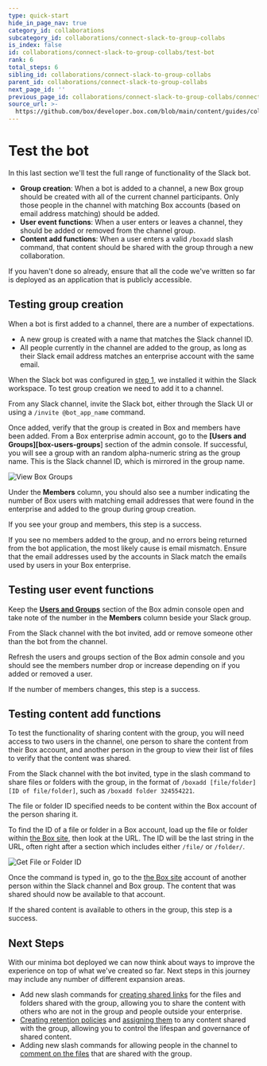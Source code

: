 ```yaml
---
type: quick-start
hide_in_page_nav: true
category_id: collaborations
subcategory_id: collaborations/connect-slack-to-group-collabs
is_index: false
id: collaborations/connect-slack-to-group-collabs/test-bot
rank: 6
total_steps: 6
sibling_id: collaborations/connect-slack-to-group-collabs
parent_id: collaborations/connect-slack-to-group-collabs
next_page_id: ''
previous_page_id: collaborations/connect-slack-to-group-collabs/connect-box-functions
source_url: >-
  https://github.com/box/developer.box.com/blob/main/content/guides/collaborations/connect-slack-to-group-collabs/6-test-bot.md
---
```

# Test the bot

In this last section we'll test the full range of functionality of the Slack
bot.

* **Group creation**: When a bot is added to a channel, a new Box group should
 be created with all of the current channel participants. Only those
 people in the channel with matching Box accounts (based on email address
 matching) should be added.
* **User event functions**: When a user enters or leaves a channel, they should
 be added or removed from the channel group.
* **Content add functions**: When a user enters a valid `/boxadd` slash command,
 that content should be shared with the group through a new collaboration.

<Message type='notice'>

If you haven't done so already, ensure that all the code we've written so far
is deployed as an application that is publicly accessible.

</Message>

## Testing group creation

When a bot is first added to a channel, there are a number of expectations.

* A new group is created with a name that matches the Slack channel ID.
* All people currently in the channel are added to the group, as long as their
 Slack email address matches an enterprise account with the same email.

When the Slack bot was configured in [step 1][step1], we installed it within
the Slack workspace. To test group creation we need to add it to a channel.

From any Slack channel, invite the Slack bot, either through the Slack UI or
using a `/invite @bot_app_name` command.

Once added, verify that the group is created in Box and members have been
added. From a Box enterprise admin account, go to the
**[Users and Groups][box-users-groups**] section of the admin console. If
successful, you will see a group with an random alpha-numeric string as the
group name. This is the Slack channel ID, which is mirrored in the group name.

<ImageFrame noborder center shadow>

![View Box Groups](./img/slack_6_groups.png)

</ImageFrame>

Under the **Members** column, you should also see a number indicating the
number of Box users with matching email addresses that were found in the
enterprise and added to the group during group creation.

If you see your group and members, this step is a success.

<Message type='notice'>

If you see no members added to the group, and no errors being returned from
the bot application, the most likely cause is email mismatch. Ensure that the
email addresses used by the accounts in Slack match the emails used by users
in your Box enterprise.

</Message>

## Testing user event functions

Keep the **[Users and Groups][box-users-groups]** section of the Box admin
console open and take note of the number in the **Members** column beside your
Slack group.

From the Slack channel with the bot invited, add or remove someone other than
the bot from the channel.

Refresh the users and groups section of the Box admin console and you should
see the members number drop or increase depending on if you added or removed a
user.

If the number of members changes, this step is a success.

## Testing content add functions

To test the functionality of sharing content with the group, you will need
access to two users in the channel, one person to share the content from their
Box account, and another person in the group to view their list of files to
verify that the content was shared.

From the Slack channel with the bot invited, type in the slash command to share
files or folders with the group, in the format of
`/boxadd [file/folder] [ID of file/folder]`, such as
`/boxadd folder 324554221`.

<Message type='notice'>

The file or folder ID specified needs to be content within the Box account of
the person sharing it.

</Message>

To find the ID of a file or folder in a Box account, load up the file or folder
within [the Box site][box], then look at the URL. The ID will be the
last string in the URL, often right after a section which includes either
`/file/` or `/folder/`.

<ImageFrame noborder center shadow>

![Get File or Folder ID](./img/slack_6_file_id.png)

</ImageFrame>

Once the command is typed in, go to the [the Box site][box] account
of another person within the Slack channel and Box group. The content that was
shared should now be available to that account.

If the shared content is available to others in the group, this step is a
success.

## Next Steps

With our minima bot deployed we can now think about ways to improve the
experience on top of what we've created so far. Next steps in this
journey may include any number of different expansion areas.

* Add new slash commands for [creating shared links][next-steps-shared-link]
 for the files and folders shared with the group, allowing you to share the
 content with others who are not in the group and people outside your
 enterprise.
* [Creating retention policies][next-steps-retention-policy] and
 [assigning them][next-steps-policy-assign] to any content shared with the
 group, allowing you to control the lifespan and governance of shared content.
* Adding new slash commands for allowing people in the channel to
 [comment on the files][next-steps-comment] that are shared with the group.

[step1]: g://collaborations/connect-slack-to-group-collabs/configure-slack
[box-users-groups]: https://app.box.com/master/groups
[next-steps-shared-link]: g://shared-links/create
[next-steps-retention-policy]: r://post-retention-policies
[next-steps-policy-assign]: r://post-retention-policy-assignments
[next-steps-comment]: r://post-comments
<!-- i18n-enable localize-links -->

[box]: https://box.com
<!-- i18n-disable localize-links -->
